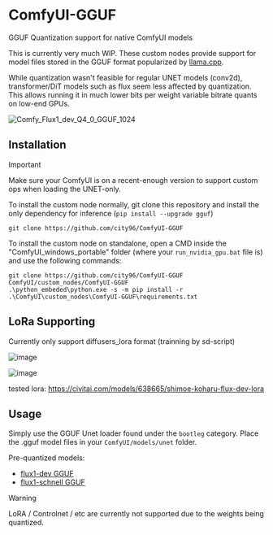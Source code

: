 # ComfyUI-GGUF
GGUF Quantization support for native ComfyUI models

This is currently very much WIP. These custom nodes provide support for model files stored in the GGUF format popularized by [llama.cpp](https://github.com/ggerganov/llama.cpp).

While quantization wasn't feasible for regular UNET models (conv2d), transformer/DiT models such as flux seem less affected by quantization. This allows running it in much lower bits per weight variable bitrate quants on low-end GPUs.

![Comfy_Flux1_dev_Q4_0_GGUF_1024](https://github.com/user-attachments/assets/23150750-bcb6-49ef-a78f-9c814528a640)

## Installation

> [!IMPORTANT]  
> Make sure your ComfyUI is on a recent-enough version to support custom ops when loading the UNET-only.

To install the custom node normally, git clone this repository and install the only dependency for inference (`pip install --upgrade gguf`)

```
git clone https://github.com/city96/ComfyUI-GGUF
```

To install the custom node on standalone, open a CMD inside the "ComfyUI_windows_portable" folder (where your `run_nvidia_gpu.bat` file is) and use the following commands:

```
git clone https://github.com/city96/ComfyUI-GGUF ComfyUI/custom_nodes/ComfyUI-GGUF
.\python_embeded\python.exe -s -m pip install -r .\ComfyUI\custom_nodes\ComfyUI-GGUF\requirements.txt
```
## LoRa Supporting

Currently only support diffusers_lora format (trainning by sd-script)

![image](https://github.com/user-attachments/assets/d627943f-7fd2-44ec-ad86-96d76804d543)

![image](https://github.com/user-attachments/assets/be206d86-8a5d-4897-bb0a-e1f7fdc8cef5)


tested lora: https://civitai.com/models/638665/shimoe-koharu-flux-dev-lora

## Usage

Simply use the GGUF Unet loader found under the `bootleg` category. Place the .gguf model files in your `ComfyUI/models/unet` folder.

Pre-quantized models:

- [flux1-dev GGUF](https://huggingface.co/city96/FLUX.1-dev-gguf)
- [flux1-schnell GGUF](https://huggingface.co/city96/FLUX.1-schnell-gguf)

> [!WARNING]  
> LoRA / Controlnet / etc are currently not supported due to the weights being quantized.
